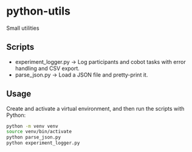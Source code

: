 # python-utils

Small utilities

## Scripts

- experiment_logger.py -> Log participants and cobot tasks with error handling and CSV export. 
- parse_json.py -> Load a JSON file and pretty-print it.

## Usage

Create and activate a virtual environment, and then run the scripts with Python:

```bash
python -m venv venv
source venv/bin/activate
python parse_json.py
python experiment_logger.py

